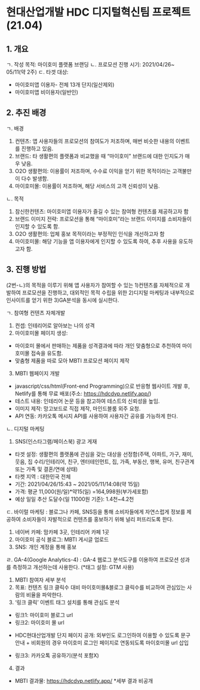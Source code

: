 # 현대산업개발 HDC 디지털혁신팀 프로젝트(21.04)

## 1. 개요
ㄱ. 작성 목적: 마이호미 플랫폼 브랜딩
ㄴ. 프로모션 진행 시기: 2021/04/26~ 05/11(약 2주)
ㄷ. 타겟 대상:
- 마이호미앱 이용자- 전체 13개 단지(일산제외)
- 마이호미앱 비이용자(일반인)

## 2. 추진 배경
ㄱ.	배경
1)	컨텐츠: 앱 사용자들의 프로모션의 참여도가 저조하며, 매번 비슷한 내용의 이벤트를 진행하고 있음. 
2)	브랜드: 타 생활편의 플랫폼과 비교했을 때 “마이호미” 브랜드에 대한 인지도가 매우 낮음.
3)	O2O 생활편의: 이용률이 저조하며, 수수료 이익을 얻기 위한 목적이라는 고객불만이 다수 발생함.
4)	마이호미몰: 이용률이 저조하며, 해당 서비스의 고객 신뢰성이 낮음.

ㄴ.	목적
1)	참신한컨텐츠: 마이호미앱 이용자가 즐길 수 있는 참여형 컨텐츠를 제공하고자 함
2)	브랜드 이미지 전략: 프로모션을 통해 “마이호미”라는 브랜드 이미지를 소비자들이 인지할 수 있도록 함.
3)	O2O 생활편의: 업체 홍보 목적이라는 부정적인 인식을 개선하고자 함
4)	마이호미몰: 해당 기능을 앱 이용자에게 인지할 수 있도록 하여, 추후 사용을 유도하고자 함.

## 3. 진행 방법
(2번-ㄴ)의 목적을 이루기 위해 앱 사용자가 참여할 수 있는 1)컨텐츠를 자체적으로 개발하여 프로모션을 진행하고, 대외적인 목적 수립을 위한 2)디지털 마케팅과 내부적으로 인사이트를 얻기 위한 3)GA분석을 동시에 실시한다. 

ㄱ.	참여형 컨텐츠 자체개발
1)	컨셉: 인테리어로 알아보는 나의 성격
2)	마이호미몰 페이지 생성: 
- 마이호미 몰에서 판매하는 제품을 성격결과에 따라 개인 맞춤형으로 추천하여 마이호미몰 접속을 유도함. 
- 맞춤형 제품을 따로 모아 MBTI 프로모션 페이지 제작
3)	MBTI 웹페이지 개발
- javascript/css/html(Front-end Programming)으로 반응형 웹사이트 개발 후, Netlify를 통해 무료 배포(주소: https://hdcdvp.netlify.app/)
- 테스트 내용: 인테리어 논문 등을 참고하여 테스트의 신뢰성을 높임.
- 이미지 제작: 망고보드로 직접 제작, 마인드블룸 외주 요청.  
- API 연동: 카카오톡 메시지 API를 사용하여 사용자간 공유를 가능하게 한다.

ㄴ.	디지털 마케팅
1)	SNS(인스타그램/페이스북) 광고 게재
- 타겟 설정: 생활편의 플랫폼에 관심을 갖는 대상을 선정함(주택, 아파트, 가구, 재미, 웃음, 집 수리/인테리어, 친구, 엔터테인먼트, 집, 가족, 부동산, 행복, 유머, 친구관계 또는 가족 및 결혼/연애 상태)
-	타켓 지역 : 대한민국 전체
- 기간: 2021/04/26/15:43 ~ 2021/05/11/14:08(약 15일)
- 가격: 평균 11,000(원/일)*약15(일) =164,998원(부가세포함)
- 예상 일일 추산 도달수(일 11000원 기준): 1.4천~4.2천

ㄷ.	바이럴 마케팅
: 블로그나 카페, SNS등을 통해 소비자들에게 자연스럽게 정보를 제공하여 소비자들이 자발적으로 컨텐츠를 홍보하기 위해 널리 퍼뜨리도록 한다.
1)	네이버 카페: 맘카페 3곳, 인테리어 카페 1곳
2)	마이호미 공식 블로그: MBTI 게시글 업로드
3)	SNS: 개인 계정을 통해 홍보

ㄹ.	GA-4(Google Analytics-4)
: GA-4 웹로그 분석도구를 이용하여 프로모션 성과를 측정하고 개선하는데 사용한다. (*태그 설정: GTM 사용)
1)	MBTI 참여자 세부 분석
2)	목표: 컨텐츠 링크 클릭수 대비 마이호미몰&블로그 클릭수를 비교하여 관심있는 사람의 비율을 파악한다. 
3)	‘링크 클릭’ 이벤트 태그 설치를 통해 관심도 분석
- 링크1: 마이호미 블로그 url
- 링크2: 마이호미 몰 url
* HDC현대산업개발 단지 페이지 공개: 외부인도 로그인하여 이용할 수 있도록 문구 안내 + 비회원의 경우 마이호미 로그인 페이지로 연동되도록 마이호미몰 url 삽입
- 링크3: 카카오톡 공유하기(분석 포함X)

4. 결과
- MBTI 결과물: https://hdcdvp.netlify.app/
*세부 결과 비공개
